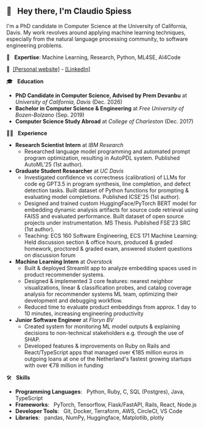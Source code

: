 ## 👋  &nbsp; Hey there, I'm Claudio Spiess

I'm a PhD candidate in Computer Science at the University of California, Davis. My work revolves around applying machine learning techniques, especially from the natural language processing community, to software engineering problems.

:brain: &nbsp; **Expertise**: Machine Learning, Research, Python, ML4SE, AI4Code

:link:&nbsp;
[[Personal website]](https://claudio.ai/) - [[LinkedIn]](https://linkedin.com/in/claudio-spiess/)

:mortar_board: &nbsp; **Education**

* **PhD Candidate in Computer Science, Advised by Prem Devanbu** at *University of California, Davis* (Dec. 2026)
* **Bachelor in Computer Science & Engineering** at *Free University of Bozen-Bolzano* (Sep. 2019)
* **Computer Science Study Abroad** at *College of Charleston* (Dec. 2017)

:man_technologist: &nbsp; **Experience**

* **Research Scientist Intern** at *IBM Research*
  * Researched language model programming and automated prompt program optimization, resulting in AutoPDL system. Published AutoML'25 (1st author).
* **Graduate Student Researcher** at *UC Davis*
  * Investigated confidence vs correctness (calibration) of LLMs for code eg GPT3.5 in program synthesis, line completion, and defect detection tasks. Built dataset of Python functions for prompting & evaluating model completions. Published ICSE'25 (1st author).
  * Designed and trained custom HuggingFace/PyTorch BERT model for embedding dynamic analysis artifacts for source code retrieval using FAISS and evaluated performance. Built dataset of open source projects under instrumentation. MS Thesis. Published FSE'23 SRC (1st author).
  * Teaching: ECS 160 Software Engineering, ECS 171 Machine Learning: Held discussion section & office hours, produced & graded homework, proctored & graded exam, answered student questions on discussion forum
* **Machine Learning Intern** at *Overstock*
  * Built & deployed Streamlit app to analyze embedding spaces used in product recommender systems.
  * Designed & implemented 3 core features: nearest neighbor visualizations, linear & classification probes, and catalog coverage analysis for recommender systems ML team, optimizing their development and debugging workflow.
  * Reduced time to evaluate product embeddings from approx. 1 day to 10 minutes, increasing engineering productivity
* **Junior Software Engineer** at *Floryn BV*
  * Created system for monitoring ML model outputs & explaining decisions to non-technical stakeholders e.g. through the use of SHAP.
  * Developed features & improvements on Ruby on Rails and React/TypeScript apps that managed over €185 million euros in outgoing loans at one of the Netherland's fastest growing startups with over €78 million in funding

:hammer_and_wrench: &nbsp; **Skills**

* **Programming Languages**: &nbsp; Python, Ruby, C, SQL (Postgres), Java, TypeScript
* **Frameworks**: &nbsp; PyTorch, Tensorflow, Flask/FastAPI, Rails, React, Node.js
* **Developer Tools**: &nbsp; Git, Docker, Terraform, AWS, CircleCI, VS Code
* **Libraries**: &nbsp; pandas, NumPy, Huggingface, Matplotlib, plotly
